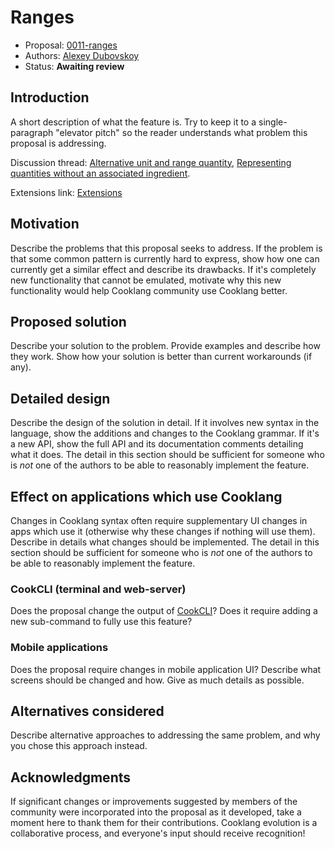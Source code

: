 # Ranges

* Proposal: [0011-ranges](0011-ranges.md)
* Authors: [Alexey Dubovskoy](https://github.com/dubadub)
* Status: **Awaiting review**

## Introduction

A short description of what the feature is. Try to keep it to a
single-paragraph "elevator pitch" so the reader understands what
problem this proposal is addressing.

Discussion thread: [Alternative unit and range quantity](https://github.com/cooklang/spec/discussions/84), [Representing quantities without an associated ingredient](https://github.com/cooklang/spec/discussions/96).

Extensions link: [Extensions](https://github.com/cooklang/cooklang-rs/blob/main/extensions.md#range-values)

## Motivation

Describe the problems that this proposal seeks to address. If the
problem is that some common pattern is currently hard to express, show
how one can currently get a similar effect and describe its
drawbacks. If it's completely new functionality that cannot be
emulated, motivate why this new functionality would help Cooklang community
use Cooklang better.

## Proposed solution

Describe your solution to the problem. Provide examples and describe
how they work. Show how your solution is better than current
workarounds (if any).

## Detailed design

Describe the design of the solution in detail. If it involves new
syntax in the language, show the additions and changes to the Cooklang
grammar. If it's a new API, show the full API and its documentation
comments detailing what it does. The detail in this section should be
sufficient for someone who is *not* one of the authors to be able to
reasonably implement the feature.

## Effect on applications which use Cooklang

Changes in Cooklang syntax often require supplementary UI changes in
apps which use it (otherwise why these changes if nothing will
use them). Describe in details what changes should be implemented.
The detail in this section should be sufficient for someone
who is *not* one of the authors to be able to reasonably implement
the feature.

### CookCLI (terminal and web-server)

Does the proposal change the output of
[CookCLI](https://github.com/cooklang/CookCLI)? Does it require adding
a new sub-command to fully use this feature?

### Mobile applications

Does the proposal require changes in mobile application UI? Describe
what screens should be changed and how. Give as much details as
possible.

## Alternatives considered

Describe alternative approaches to addressing the same problem, and
why you chose this approach instead.

## Acknowledgments

If significant changes or improvements suggested by members of the
community were incorporated into the proposal as it developed, take a
moment here to thank them for their contributions. Cooklang evolution is a
collaborative process, and everyone's input should receive recognition!
